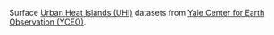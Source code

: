 Surface [Urban Heat Islands (UHI)](https://yceo.yale.edu/research/global-surface-uhi-explorer) datasets from
[Yale Center for Earth Observation (YCEO)](https://yceo.yale.edu/).
